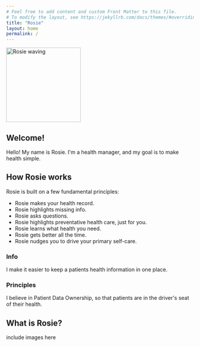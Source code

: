 ```yaml
---
# Feel free to add content and custom Front Matter to this file.
# To modify the layout, see https://jekyllrb.com/docs/themes/#overriding-theme-defaults
title: "Rosie"
layout: home
permalink: /
---
```

<section class= "image-container">
<img src="/assets/svg/rosie_hello.svg"
     alt="Rosie waving"
     width= "200px">
</section>

## Welcome!

Hello! My name is Rosie. I'm a health manager, and my goal is to make health simple.

## How Rosie works

Rosie is built on a few fundamental principles:

- Rosie makes your health record.
- Rosie highlights missing info.
- Rosie asks questions.
- Rosie highlights preventative health care, just for you.
- Rosie learns what health you need.
- Rosie gets better all the time.
- Rosie nudges you to drive your primary self-care.

### Info

I make it easier to keep a patients health information in one place.

### Principles

I believe in Patient Data Ownership, so that patients are in the driver's seat of their health.

## What is Rosie?

include images here